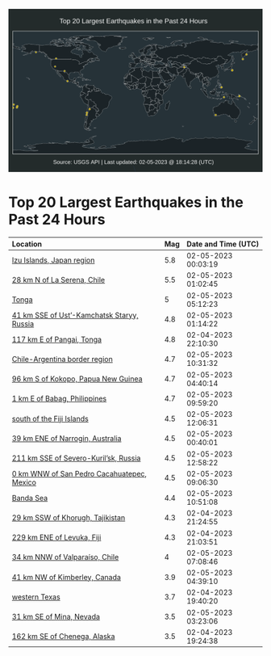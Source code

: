 ![Map](./map.png)

# Top 20 Largest Earthquakes in the Past 24 Hours

| Location | Mag | Date and Time (UTC) |
|:---|:---|:---|
| [Izu Islands, Japan region](https://earthquake.usgs.gov/earthquakes/eventpage/us6000jlh9) | 5.8 | 02-05-2023 00:03:19 |
| [28 km N of La Serena, Chile](https://earthquake.usgs.gov/earthquakes/eventpage/us6000jlhg) | 5.5 | 02-05-2023 01:02:45 |
| [Tonga](https://earthquake.usgs.gov/earthquakes/eventpage/us6000jlii) | 5 | 02-05-2023 05:12:23 |
| [41 km SSE of Ust’-Kamchatsk Staryy, Russia](https://earthquake.usgs.gov/earthquakes/eventpage/us6000jlhk) | 4.8 | 02-05-2023 01:14:22 |
| [117 km E of Pangai, Tonga](https://earthquake.usgs.gov/earthquakes/eventpage/us6000jlgz) | 4.8 | 02-04-2023 22:10:30 |
| [Chile-Argentina border region](https://earthquake.usgs.gov/earthquakes/eventpage/us6000jljf) | 4.7 | 02-05-2023 10:31:32 |
| [96 km S of Kokopo, Papua New Guinea](https://earthquake.usgs.gov/earthquakes/eventpage/us6000jli6) | 4.7 | 02-05-2023 04:40:14 |
| [1 km E of Babag, Philippines](https://earthquake.usgs.gov/earthquakes/eventpage/us6000jlje) | 4.7 | 02-05-2023 09:59:20 |
| [south of the Fiji Islands](https://earthquake.usgs.gov/earthquakes/eventpage/us6000jljt) | 4.5 | 02-05-2023 12:06:31 |
| [39 km ENE of Narrogin, Australia](https://earthquake.usgs.gov/earthquakes/eventpage/us6000jlhb) | 4.5 | 02-05-2023 00:40:01 |
| [211 km SSE of Severo-Kuril’sk, Russia](https://earthquake.usgs.gov/earthquakes/eventpage/us6000jljv) | 4.5 | 02-05-2023 12:58:22 |
| [0 km WNW of San Pedro Cacahuatepec, Mexico](https://earthquake.usgs.gov/earthquakes/eventpage/us6000jljd) | 4.5 | 02-05-2023 09:06:30 |
| [Banda Sea](https://earthquake.usgs.gov/earthquakes/eventpage/us6000jlji) | 4.4 | 02-05-2023 10:51:08 |
| [29 km SSW of Khorugh, Tajikistan](https://earthquake.usgs.gov/earthquakes/eventpage/us6000jlgk) | 4.3 | 02-04-2023 21:24:55 |
| [229 km ENE of Levuka, Fiji](https://earthquake.usgs.gov/earthquakes/eventpage/us6000jlgj) | 4.3 | 02-04-2023 21:03:51 |
| [34 km NNW of Valparaíso, Chile](https://earthquake.usgs.gov/earthquakes/eventpage/us6000jliv) | 4 | 02-05-2023 07:08:46 |
| [41 km NW of Kimberley, Canada](https://earthquake.usgs.gov/earthquakes/eventpage/us6000jli2) | 3.9 | 02-05-2023 04:39:10 |
| [western Texas](https://earthquake.usgs.gov/earthquakes/eventpage/tx2023clqb) | 3.7 | 02-04-2023 19:40:20 |
| [31 km SE of Mina, Nevada](https://earthquake.usgs.gov/earthquakes/eventpage/nn00855707) | 3.5 | 02-05-2023 03:23:06 |
| [162 km SE of Chenega, Alaska](https://earthquake.usgs.gov/earthquakes/eventpage/ak0231m79lqk) | 3.5 | 02-04-2023 19:24:38 |
